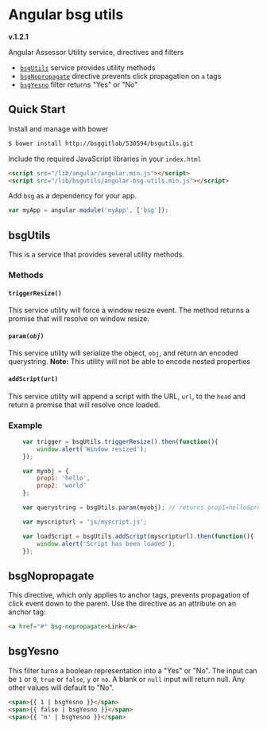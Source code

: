 # Angular bsg utils

**v.1.2.1**

Angular Assessor Utility service, directives and filters

- [`bsgUtils`](#bsgutils) service provides utility methods
- [`bsgNopropagate`](#bsgnopropagate) directive prevents click propagation on `a` tags
- [`bsgYesno`](#bsgyesno) filter returns "Yes" or "No"

## Quick Start

Install and manage with bower

```sh
$ bower install http://bsggitlab/530594/bsgutils.git
```

Include the required JavaScript libraries in your `index.html`

```html
<script src="/lib/angular/angular.min.js"></script>
<script src="/lib/bsgutils/angular-bsg-utils.min.js"></script>
```

Add `bsg` as a dependency for your app.

```js
var myApp = angular.module('myApp', ['bsg']);
```

## <a name="bsgutils" />bsgUtils

This is a service that provides several utility methods.

### Methods

#### `triggerResize()`

This service utility will force a window resize event. The method returns a promise that will resolve on window resize.

#### <code>param(*obj*)</code>

This service utility will serialize the object, `obj`,  and return an encoded querystring. **Note:** This utility will not be able to encode nested properties

#### <code>addScript(*url*)</code>

This service utility will append a script with the URL, `url`,  to the `head` and return a promise that will resolve once loaded.

### Example

```js
	var trigger = bsgUtils.triggerResize().then(function(){
		window.alert('Window resized');
	});

	var myobj = {
		prop1: 'hello',
		prop2: 'world'
	};

	var querystring = bsgUtils.param(myobj); // returns prop1=hello&prop2=world

	var myscripturl = 'js/myscript.js';

	var loadScript = bsgUtils.addScript(myscripturl).then(function(){
		window.alert('Script has been loaded');
	});
```

## <a name="bsgnopropagate" />bsgNopropagate

This directive, which only applies to anchor tags, prevents propagation of click event down to the parent. Use the directive as an attribute on an anchor tag:

```html
<a href="#" bsg-nopropagate>Link</a>
```

## <a name="bsgyesno" />bsgYesno

This filter turns a boolean representation into a "Yes" or "No". The input can be `1` or `0`, `true` or `false`, `y` or `no`. A blank or `null` input will return null. Any other values will default to "No".

```html
<span>{{ 1 | bsgYesno }}</span>
<span>{{ false | bsgYesno }}</span>
<span>{{ 'n' | bsgYesno }}</span>
```
